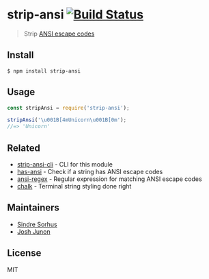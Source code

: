 # strip-ansi [![Build Status](https://travis-ci.org/chalk/strip-ansi.svg?branch=master)](https://travis-ci.org/chalk/strip-ansi)

> Strip [ANSI escape codes](https://en.wikipedia.org/wiki/ANSI_escape_code)























<extoc></extoc>

## Install

```
$ npm install strip-ansi
```


## Usage

```js
const stripAnsi = require('strip-ansi');

stripAnsi('\u001B[4mUnicorn\u001B[0m');
//=> 'Unicorn'
```


## Related

- [strip-ansi-cli](https://github.com/chalk/strip-ansi-cli) - CLI for this module
- [has-ansi](https://github.com/chalk/has-ansi) - Check if a string has ANSI escape codes
- [ansi-regex](https://github.com/chalk/ansi-regex) - Regular expression for matching ANSI escape codes
- [chalk](https://github.com/chalk/chalk) - Terminal string styling done right


## Maintainers

- [Sindre Sorhus](https://github.com/sindresorhus)
- [Josh Junon](https://github.com/qix-)


## License

MIT

